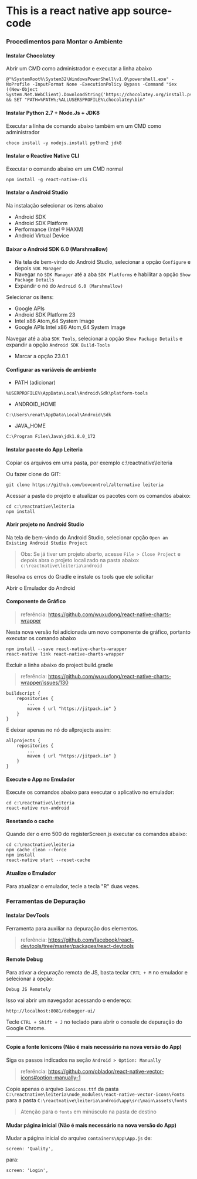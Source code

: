 # This is a react native app source-code

### Procedimentos para Montar o Ambiente

#### Instalar Chocolatey 

Abrir um CMD como administrador e executar a linha abaixo

```
@"%SystemRoot%\System32\WindowsPowerShell\v1.0\powershell.exe" -NoProfile -InputFormat None -ExecutionPolicy Bypass -Command "iex ((New-Object System.Net.WebClient).DownloadString('https://chocolatey.org/install.ps1'))" && SET "PATH=%PATH%;%ALLUSERSPROFILE%\chocolatey\bin"
```

#### Instalar Python 2.7 + Node.Js + JDK8

Executar a linha de comando abaixo também em um CMD como administrador

```
choco install -y nodejs.install python2 jdk8
```

#### Instalar o Reactive Native CLI

Executar o comando abaixo em um CMD normal

```
npm install -g react-native-cli
```

#### Instalar o Android Studio

Na instalação selecionar os itens abaixo

* Android SDK
* Android SDK Platform
* Performance (Intel ® HAXM)
* Android Virtual Device

#### Baixar o Android SDK 6.0 (Marshmallow)

* Na tela de bem-vindo do Android Studio, selecionar a opção ```Configure``` e depois ```SDK Manager```
* Navegar no ```SDK Manager``` até a aba ```SDK Platforms``` e habilitar a opção ```Show Package Details```
* Expandir o nó do ```Android 6.0 (Marshmallow)```

Selecionar os itens:

* Google APIs
* Android SDK Platform 23
* Intel x86 Atom_64 System Image
* Google APIs Intel x86 Atom_64 System Image

Navegar até a aba ```SDK Tools```, selecionar a opção ```Show Package Details``` e expandir a opção ```Android SDK Build-Tools```

* Marcar a opção 23.0.1


#### Configurar as variáveis de ambiente

* PATH (adicionar)

```
%USERPROFILE%\AppData\Local\Android\Sdk\platform-tools
```

* ANDROID_HOME

```
C:\Users\renat\AppData\Local\Android\Sdk
```

* JAVA_HOME

```
C:\Program Files\Java\jdk1.8.0_172
```

#### Instalar pacote do App Leiteria

Copiar os arquivos em uma pasta, por exemplo c:\reactnative\leiteria

Ou fazer clone do GIT:

```
git clone https://github.com/bovcontrol/alternative leiteria
```

Acessar a pasta do projeto e atualizar os pacotes com os comandos abaixo:

```
cd c:\reactnative\leiteria
npm install
```

#### Abrir projeto no Android Studio

Na tela de bem-vindo do Android Studio, selecionar opção ```Open an Existing Android Studio Project```

> Obs: Se já tiver um projeto aberto, acesse ```File > Close Project``` e depois abra o projeto localizado na pasta abaixo:
> ```c:\reactnative\leiteria\android```

Resolva os erros do Gradle e instale os tools que ele solicitar

Abrir o Emulador do Android

#### Componente de Gráfico

> referência: https://github.com/wuxudong/react-native-charts-wrapper

Nesta nova versão foi adicionada um novo componente de gráfico, portanto executar os comando abaixo

```
npm install --save react-native-charts-wrapper
react-native link react-native-charts-wrapper
```

Excluir a linha abaixo do project build.gradle

> referência: https://github.com/wuxudong/react-native-charts-wrapper/issues/130

```
buildscript {
    repositories {
        ...
        maven { url "https://jitpack.io" }
    }
}
```

E deixar apenas no nó do allprojects assim:

```
allprojects {
    repositories {
        ...
        maven { url "https://jitpack.io" }
    }
}
```

#### Execute o App no Emulador

Execute os comandos abaixo para executar o aplicativo no emulador:

```
cd c:\reactnative\leiteria
react-native run-android
```

#### Resetando o cache

Quando der o erro 500 do registerScreen.js executar os comandos abaixo:

```
cd c:\reactnative\leiteria
npm cache clean --force
npm install
react-native start --reset-cache
```

#### Atualize o Emulador

Para atualizar o emulador, tecle a tecla "R" duas vezes.

### Ferramentas de Depuração

#### Instalar DevTools

Ferramenta para auxiliar na depuração dos elementos.

> referência: https://github.com/facebook/react-devtools/tree/master/packages/react-devtools

#### Remote Debug

Para ativar a depuração remota de JS, basta teclar ```CRTL + M``` no emulador e selecionar a opção:

```
Debug JS Remotely
```

Isso vai abrir um navegador acessando o endereço:

```
http://localhost:8081/debugger-ui/
```

Tecle ```CTRL + Shift + J``` no teclado para abrir o console de depuração do Google Chrome.

--------------

#### Copie a fonte Ionicons (Não é mais necessário na nova versão do App)

Siga os passos indicados na seção ```Android > Option: Manually```

> referência: https://github.com/oblador/react-native-vector-icons#option-manually-1

Copie apenas o arquivo ```Ionicons.ttf``` da pasta ```C:\reactnative\leiteria\node_modules\react-native-vector-icons\Fonts``` para a pasta ```C:\reactnative\leiteria\android\app\src\main\assets\fonts```

> Atenção para o ```fonts``` em minúsculo na pasta de destino

#### Mudar página inicial (Não é mais necessário na nova versão do App)

Mudar a página inicial do arquivo ```containers\App\App.js``` de:

```
screen: 'Quality',
```

para:

```
screen: 'Login',
```